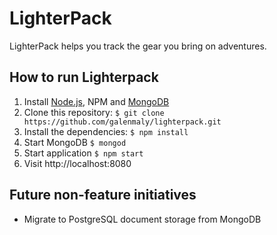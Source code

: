 LighterPack
===========
LighterPack helps you track the gear you bring on adventures.

How to run Lighterpack
-----------
1. Install [Node.js](https://nodejs.org/en), NPM and [MongoDB](https://www.mongodb.com)
2. Clone this repository: ```$ git clone https://github.com/galenmaly/lighterpack.git```
3. Install the dependencies: ```$ npm install```
4. Start MongoDB ```$ mongod```
5. Start application ```$ npm start```
6. Visit http://localhost:8080

Future non-feature initiatives
-----------
- Migrate to PostgreSQL document storage from MongoDB
